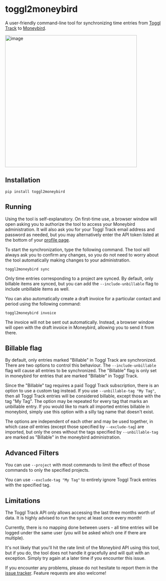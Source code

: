 # toggl2moneybird

A user-friendly command-line tool for synchronizing time entries from
[Toggl Track](https://toggl.com/track/) to [Moneybird](https://www.moneybird.com/).

<img width="426" alt="image" src="https://github.com/rdb/toggl2moneybird/assets/194842/12f05a72-c536-4c75-9aff-658439cc267d">

## Installation

    pip install toggl2moneybird

## Running

Using the tool is self-explanatory.  On first-time use, a browser window will
open asking you to authorize the tool to access your Moneybird administration.
It will also ask you for your Toggl Track email address and password as needed,
but you may alternatively enter the API token listed at the bottom of your
[profile page](https://track.toggl.com/profile).

To start the synchronization, type the following command.  The tool will always
ask you to confirm any changes, so you do not need to worry about the tool
automatically making changes to your administration.

    toggl2moneybird sync

Only time entries corresponding to a project are synced.  By default, only
billable items are synced, but you can add the `--include-unbillable` flag to
include unbillable items as well.

You can also automatically create a draft invoice for a particular contact and
period using the following command:

    toggl2moneybird invoice

The invoice will not be sent out automatically.  Instead, a browser window will
open with the draft invoice in Moneybird, allowing you to send it from there.

## Billable flag

By default, only entries marked "Billable" in Toggl Track are synchronized.
There are two options to control this behaviour.  The `--include-unbillable`
flag will cause all entries to be synchronized.  The "Billable" flag is only
set in moneybird for entries that are marked "Billable" in Toggl Track.

Since the "Billable" tag requires a paid Toggl Track subscription, there is an
option to use a custom tag instead.  If you use `--unbillable-tag "My Tag"`,
then all Toggl Track entries will be considered billable, except those with
the tag "My Tag".  The option may be repeated for every tag that marks an
unbillable entry.  If you would like to mark all imported entries billable in
moneybird, simply use this option with a silly tag name that doesn't exist.

The options are independent of each other and may be used together, in which
case *all* entries (except those specified by `--exclude-tag`) are imported,
but only the ones without the tags specified by `--unbillable-tag` are marked
as "Billable" in the moneybird administration.

## Advanced Filters

You can use `--project` with most commands to limit the effect of those
commands to only the specified projects.

You can use `--exclude-tag "My Tag"` to entirely ignore Toggl Track entries
with the specified tag.

## Limitations

The Toggl Track API only allows accessing the last three months worth of data.
It is highly advised to run the sync at least once every month!

Currently, there is no mapping done between users - all time entries will be
logged under the same user (you will be asked which one if there are multiple).

It's not likely that you'll hit the rate limit of the Moneybird API using this
tool, but if you do, the tool does not handle it gracefully and will quit with
an exception.  Simply try again at a later time if you encounter this issue.

If you encounter any problems, please do not hesitate to report them in the
[issue tracker](https://github.com/rdb/toggl2moneybird/issues).
Feature requests are also welcome!
